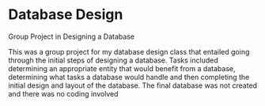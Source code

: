# Database Design
 Group Project in Designing a Database

This was a group project for my database design class that entailed going through the initial steps of designing a database.  Tasks included determining an appropriate entity that would benefit from a database, determining what tasks a database would handle and then completing the initial design and layout of the database.  The final database was not created and there was no coding involved